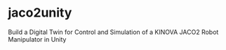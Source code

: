 # jaco2unity
Build a Digital Twin for Control and Simulation of a KINOVA JACO2 Robot Manipulator in Unity
